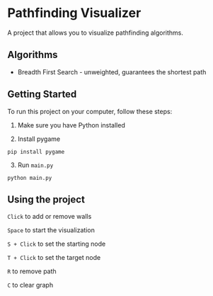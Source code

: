 # Pathfinding Visualizer

A project that allows you to visualize pathfinding algorithms.

## Algorithms
* Breadth First Search - unweighted, guarantees the shortest path

## Getting Started

To run this project on your computer, follow these steps:

1. Make sure you have Python installed

2. Install pygame
```
pip install pygame
```
3. Run `main.py`
```
python main.py
```

## Using the project

`Click` to add or remove walls

`Space` to start the visualization

`S + Click` to set the starting node

`T + Click` to set the target node

`R` to remove path

`C` to clear graph
